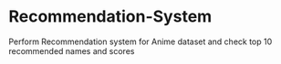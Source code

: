 # Recommendation-System
Perform Recommendation system for Anime dataset and check top 10 recommended names and scores
